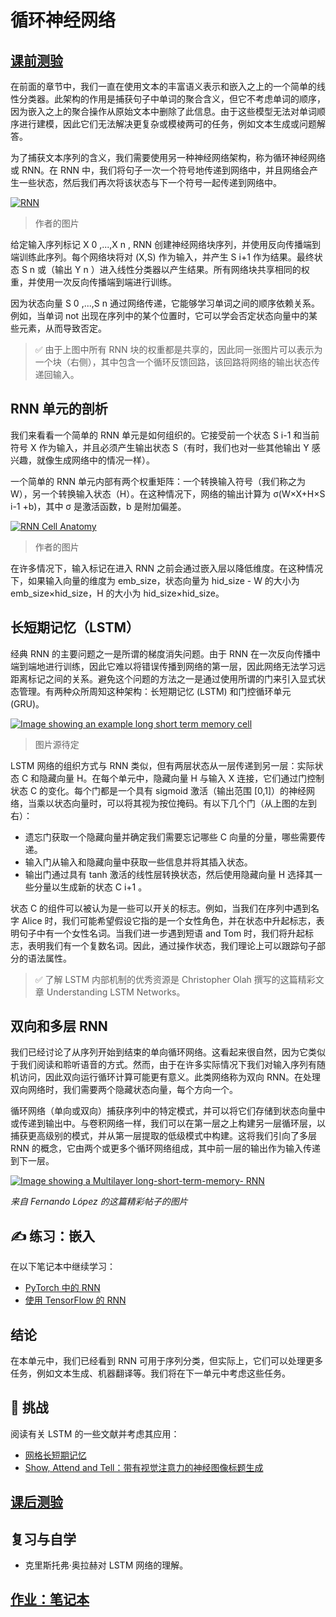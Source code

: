 # 循环神经网络



## [ 课前测验](https://red-field-0a6ddfd03.1.azurestaticapps.net/quiz/116)



在前面的章节中，我们一直在使用文本的丰富语义表示和嵌入之上的一个简单的线性分类器。此架构的作用是捕获句子中单词的聚合含义，但它不考虑单词的顺序，因为嵌入之上的聚合操作从原始文本中删除了此信息。由于这些模型无法对单词顺序进行建模，因此它们无法解决更复杂或模棱两可的任务，例如文本生成或问题解答。

为了捕获文本序列的含义，我们需要使用另一种神经网络架构，称为循环神经网络或 RNN。在 RNN 中，我们将句子一次一个符号地传递到网络中，并且网络会产生一些状态，然后我们再次将该状态与下一个符号一起传递到网络中。

[![RNN](https://github.com/happyzjp/AI-For-Beginners/raw/main/translations/zh_cn/5-NLP/16-RNN/images/rnn.png)](https://github.com/happyzjp/AI-For-Beginners/blob/main/translations/zh_cn/5-NLP/16-RNN/images/rnn.png)

> 作者的图片

给定输入序列标记 X 0 ,...,X n , RNN 创建神经网络块序列，并使用反向传播端到端训练此序列。每个网络块将对 (X,S) 作为输入，并产生 S i+1 作为结果。最终状态 S n 或（输出 Y n ）进入线性分类器以产生结果。所有网络块共享相同的权重，并使用一次反向传播端到端进行训练。

因为状态向量 S 0 ,...,S n 通过网络传递，它能够学习单词之间的顺序依赖关系。例如，当单词 not 出现在序列中的某个位置时，它可以学会否定状态向量中的某些元素，从而导致否定。

> ✅ 由于上图中所有 RNN 块的权重都是共享的，因此同一张图片可以表示为一个块（右侧），其中包含一个循环反馈回路，该回路将网络的输出状态传递回输入。

## RNN 单元的剖析



我们来看看一个简单的 RNN 单元是如何组织的。它接受前一个状态 S i-1 和当前符号 X 作为输入，并且必须产生输出状态 S（有时，我们也对一些其他输出 Y 感兴趣，就像生成网络中的情况一样）。

一个简单的 RNN 单元内部有两个权重矩阵：一个转换输入符号（我们称之为 W），另一个转换输入状态（H）。在这种情况下，网络的输出计算为 σ(W×X+H×S i-1 +b)，其中 σ 是激活函数，b 是附加偏差。

[![RNN Cell Anatomy](https://github.com/happyzjp/AI-For-Beginners/raw/main/translations/zh_cn/5-NLP/16-RNN/images/rnn-anatomy.png)](https://github.com/happyzjp/AI-For-Beginners/blob/main/translations/zh_cn/5-NLP/16-RNN/images/rnn-anatomy.png)

> 作者的图片

在许多情况下，输入标记在进入 RNN 之前会通过嵌入层以降低维度。在这种情况下，如果输入向量的维度为 emb_size，状态向量为 hid_size - W 的大小为 emb_size×hid_size，H 的大小为 hid_size×hid_size。

## 长短期记忆（LSTM）



经典 RNN 的主要问题之一是所谓的梯度消失问题。由于 RNN 在一次反向传播中端到端地进行训练，因此它难以将错误传播到网络的第一层，因此网络无法学习远距离标记之间的关系。避免这个问题的方法之一是通过使用所谓的门来引入显式状态管理。有两种众所周知这种架构：长短期记忆 (LSTM) 和门控循环单元 (GRU)。

[![Image showing an example long short term memory cell](https://github.com/happyzjp/AI-For-Beginners/raw/main/translations/zh_cn/5-NLP/16-RNN/images/long-short-term-memory-cell.svg)](https://github.com/happyzjp/AI-For-Beginners/blob/main/translations/zh_cn/5-NLP/16-RNN/images/long-short-term-memory-cell.svg)

>  图片源待定

LSTM 网络的组织方式与 RNN 类似，但有两层状态从一层传递到另一层：实际状态 C 和隐藏向量 H。在每个单元中，隐藏向量 H 与输入 X 连接，它们通过门控制状态 C 的变化。每个门都是一个具有 sigmoid 激活（输出范围 [0,1]）的神经网络，当乘以状态向量时，可以将其视为按位掩码。有以下几个门（从上图的左到右）：

- 遗忘门获取一个隐藏向量并确定我们需要忘记哪些 C 向量的分量，哪些需要传递。
- 输入门从输入和隐藏向量中获取一些信息并将其插入状态。
- 输出门通过具有 tanh 激活的线性层转换状态，然后使用隐藏向量 H 选择其一些分量以生成新的状态 C i+1 。

状态 C 的组件可以被认为是一些可以开关的标志。例如，当我们在序列中遇到名字 Alice 时，我们可能希望假设它指的是一个女性角色，并在状态中升起标志，表明句子中有一个女性名词。当我们进一步遇到短语 and Tom 时，我们将升起标志，表明我们有一个复数名词。因此，通过操作状态，我们理论上可以跟踪句子部分的语法属性。

> ✅ 了解 LSTM 内部机制的优秀资源是 Christopher Olah 撰写的这篇精彩文章 Understanding LSTM Networks。

## 双向和多层 RNN



我们已经讨论了从序列开始到结束的单向循环网络。这看起来很自然，因为它类似于我们阅读和聆听语音的方式。然而，由于在许多实际情况下我们对输入序列有随机访问，因此双向运行循环计算可能更有意义。此类网络称为双向 RNN。在处理双向网络时，我们需要两个隐藏状态向量，每个方向一个。

循环网络（单向或双向）捕获序列中的特定模式，并可以将它们存储到状态向量中或传递到输出中。与卷积网络一样，我们可以在第一层之上构建另一层循环层，以捕获更高级别的模式，并从第一层提取的低级模式中构建。这将我们引向了多层 RNN 的概念，它由两个或更多个循环网络组成，其中前一层的输出作为输入传递到下一层。

[![Image showing a Multilayer long-short-term-memory- RNN](https://github.com/happyzjp/AI-For-Beginners/raw/main/translations/zh_cn/5-NLP/16-RNN/images/multi-layer-lstm.jpg)](https://github.com/happyzjp/AI-For-Beginners/blob/main/translations/zh_cn/5-NLP/16-RNN/images/multi-layer-lstm.jpg)

*来自 Fernando López 的这篇精彩帖子的图片*

##  ✍️ 练习：嵌入



在以下笔记本中继续学习：

- [ PyTorch 中的 RNN](https://github.com/happyzjp/AI-For-Beginners/blob/main/translations/zh_cn/5-NLP/16-RNN/RNNPyTorch.ipynb)
- [ 使用 TensorFlow 的 RNN](https://github.com/happyzjp/AI-For-Beginners/blob/main/translations/zh_cn/5-NLP/16-RNN/RNNTF.ipynb)

##  结论



在本单元中，我们已经看到 RNN 可用于序列分类，但实际上，它们可以处理更多任务，例如文本生成、机器翻译等。我们将在下一单元中考虑这些任务。

##  🚀 挑战



阅读有关 LSTM 的一些文献并考虑其应用：

- [网格长短期记忆](https://arxiv.org/pdf/1507.01526v1.pdf)
- [Show, Attend and Tell：带有视觉注意力的神经图像标题生成](https://arxiv.org/pdf/1502.03044v2.pdf)

## [ 课后测验](https://red-field-0a6ddfd03.1.azurestaticapps.net/quiz/216)



##  复习与自学



- 克里斯托弗·奥拉赫对 LSTM 网络的理解。

## [ 作业：笔记本](https://github.com/happyzjp/AI-For-Beginners/blob/main/translations/zh_cn/5-NLP/16-RNN/assignment.md)
